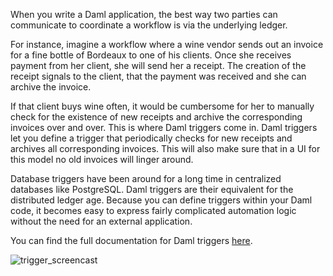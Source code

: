 When you write a Daml application, the best way two parties can communicate to coordinate a workflow
is via the underlying ledger.

For instance, imagine a workflow where a wine vendor sends out an invoice for a fine bottle of
Bordeaux to one of his clients. Once she receives payment from her client, she will send her a
receipt. The creation of the receipt signals to the client, that the payment was received and she
can archive the invoice.

If that client buys wine often, it would be cumbersome for her to manually check for the existence
of new receipts and archive the corresponding invoices over and over. This is where Daml triggers
come in. Daml triggers let you define a trigger that periodically checks for new receipts and
archives all corresponding invoices. This will also make sure that in a UI for this model no old
invoices will linger around.

Database triggers have been around for a long time in centralized databases like PostgreSQL. Daml
triggers are their equivalent for the distributed ledger age. Because you can define triggers within
your Daml code, it becomes easy to express fairly complicated automation logic without the need for
an external application.

You can find the full documentation for Daml triggers
[here](https://docs.daml.com/triggers/index.html).

![trigger_screencast](assets/trigger_screencast.gif)
